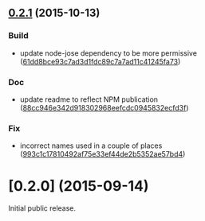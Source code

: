 <a name="0.2.1"></a>
## [0.2.1](https://github.com/cisco/node-scr/compare/0.2.0...0.2.1) (2015-10-13)


### Build

* update node-jose dependency to be more permissive ([61dd8bce93c7ad3d1fdc89c7a7ad11c41245fa73](https://github.com/cisco/node-scr/commit/61dd8bce93c7ad3d1fdc89c7a7ad11c41245fa73))

### Doc

* update readme to reflect NPM publication ([88cc946e342d918302968eefcdc0945832ecfd3f](https://github.com/cisco/node-scr/commit/88cc946e342d918302968eefcdc0945832ecfd3f))

### Fix

* incorrect names used in a couple of places ([993c1c17810492af75e33ef44de2b5352ae57bd4](https://github.com/cisco/node-scr/commit/993c1c17810492af75e33ef44de2b5352ae57bd4))



<a name="0.2.0"></a>
# [0.2.0] (2015-09-14)

Initial public release.
